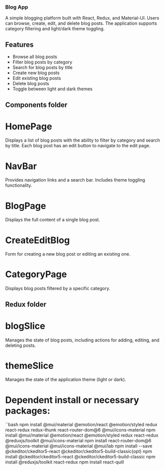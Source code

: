### Blog App

A simple blogging platform built with React, Redux, and Material-UI. Users can browse, create, edit, and delete blog posts. The application supports category filtering and light/dark theme toggling.

## Features

- Browse all blog posts
- Filter blog posts by category
- Search for blog posts by title
- Create new blog posts
- Edit existing blog posts
- Delete blog posts
- Toggle between light and dark themes

## Components folder

# HomePage
Displays a list of blog posts with the ability to filter by category and search by title. Each blog post has an edit button to navigate to the edit page.

# NavBar
Provides navigation links and a search bar. Includes theme toggling functionality.

# BlogPage
Displays the full content of a single blog post.

# CreateEditBlog
Form for creating a new blog post or editing an existing one.

# CategoryPage
Displays blog posts filtered by a specific category.

## Redux folder 
# blogSlice
Manages the state of blog posts, including actions for adding, editing, and deleting posts.

# themeSlice
Manages the state of the application theme (light or dark).

# Dependent install or necessary packages:

``bash
npm install @mui/material @emotion/react @emotion/styled redux react-redux redux-thunk react-router-dom@6 @mui/icons-material
npm install @mui/material @emotion/react @emotion/styled redux react-redux @reduxjs/toolkit @mui/icons-material
npm install react-router-dom@6 @mui/icons-material @mui/icons-material @mui/lab
npm install --save @ckeditor/ckeditor5-react @ckeditor/ckeditor5-build-classic(opt)
npm install @ckeditor/ckeditor5-react @ckeditor/ckeditor5-build-classic
npm install @reduxjs/toolkit react-redux
npm install react-quill


